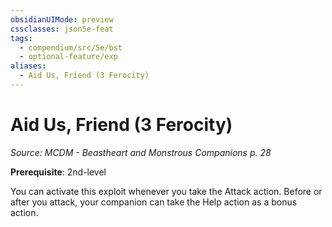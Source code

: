 ```yaml
---
obsidianUIMode: preview
cssclasses: json5e-feat
tags:
  - compendium/src/5e/bst
  - optional-feature/exp
aliases:
  - Aid Us, Friend (3 Ferocity)
---
```

# Aid Us, Friend (3 Ferocity)
*Source: MCDM - Beastheart and Monstrous Companions p. 28*  

**Prerequisite**: 2nd-level

You can activate this exploit whenever you take the Attack action. Before or after you attack, your companion can take the Help action as a bonus action.